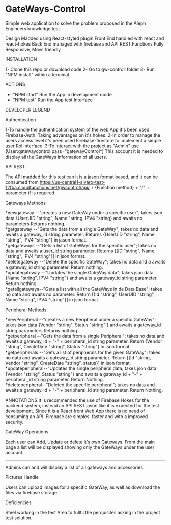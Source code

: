 # GateWays-Control
 Simple web application to solve the problem proposed in the Aleph Engineers knowledge test.

 Design Madded using React-styled plugin 
 Front End handled with react and react-hokes 
 Back End managed with firebase and API REST Functions
 Fully Responsive, Movil friendly

 INSTALLATION

 1- Clone this repo or download code
 2- Go to gw-controll folder
 3- Run "NPM install" within a terminal
 
 
 ACTIONS

 * "NPM start" Run the App in development mode
 * "NPM test" Run the App test Interface


 
 DEVELOPER LEGEND
 
 Authentication 

 1-To handle the authentication system of the web App it's been used Firebase-Auth.
   Taking advantages on it's hokes.
 2-In order to manage the users access level it's been used Firebase-firestore to implement 
   a simple user Rol interface.
 3-To interact with the project as "Admin" use (User:gatewaycontrol pass="gatewayControl*)
   This account it is needed to display all the GateWays information of all users.

API REST

The API madded for this test can it is a jason format based, and it can be consumed from
https://us-central1-alvaro-test-12fba.cloudfunctions.net/gwcontrol/api/ + {Function method} + "/" + parameter 
if is required.

Gateways Methods

*newgateway    --"creates a new GateWay under a specific user"; takes json data  {UserUID "string",
                  Name "string, IPV4 "string} and awaits no parameters.Returns nothing. <br />
*getgateway    --"Gets the data from a single GateWay"; takes no data and awaits a gateway_id string parameter.
                  Returns {UserUID "string", Name "string", IPV4 "string"} in jason format.<br />
*getgateways   --"Gets a list of GateWays for the specific user"; takes no data and awaits a user_id string
                  parameter. Returns [{ID "string", Name "string", IPV4 "string"}] in json format.<br />
*deletegateway --"Delete the specific GateWay"; takes no data and a awaits a gateway_id string parameter.
                  Return nothing.<br />
*updategateway --"Updates the single GateWay data"; takes json data {Name "string", IPV4 "string"} and awaits
                  a gateway_id string parameter. Return nothing.<br />
*getallgateways--"Gets a list with all the GateWays in de Data Base"; takes no data and awaits no parameter.
                  Return [{Id "string", UserUID "string", Name "string", IPV4 "string"}] in json format.<br />

Peripheral Methods

*newPeripheral   --"creates a new Peripheral under a specific GateWay"; takes json data  {Vendor "string",
                    Status "string" } and awaits a gateway_id string parameters.Returns nothing.<br />
*getperipheral   --"Gets the data from a single Peripheral"; takes no data and awaits a gateway_id + "-" +
                    peripheral_id string parameter. Return {Vendor "string", CreateDate "string", Status "string"}
                    in json format.<br />
*getperipherals  --"Gets a list of peripherals for the given GateWay"; takes no data and awaits a gateway_id
                    string parameter. Return [{Id "string, Vendor "string", CreateDate "string", status}] in 
                    json format.<br />
*updateperipheral--"Updates the single peripheral data; takes json data {Vendor "string", Status "string"} and
                    awaits a gateway_id + "-" + peripheral_id string parameter. Return Nothing.<br />
*deleteperipheral--"Deleted the specific peripheral"; takes no data and awaits a gateway_id + "-" + 
                    peripheral_id string parameter. Return Nothing.<br />

ANNOTATIONS
It is recommended the use of Firebase Hokes for the backend system, instead an API REST jason like it is 
expected for the test development. Since it is a React front Web App there is no need of consuming an API.
Firebase are simples, faster and with a improved security.


GateWay Operations

Each user can Add, Update or delete it's own Gateways. From the main page a list will be displayed showing 
only the GateWays under the user account.
*******************
Admins can and will display a list of all gateways and accessories


Pictures Handle

Users can upload images for a specific GateWay, as well as download the files via firebase storage. 


Deficiencies

Steel working in the test Area to fullfil the perquisites asking in the project test solution.
